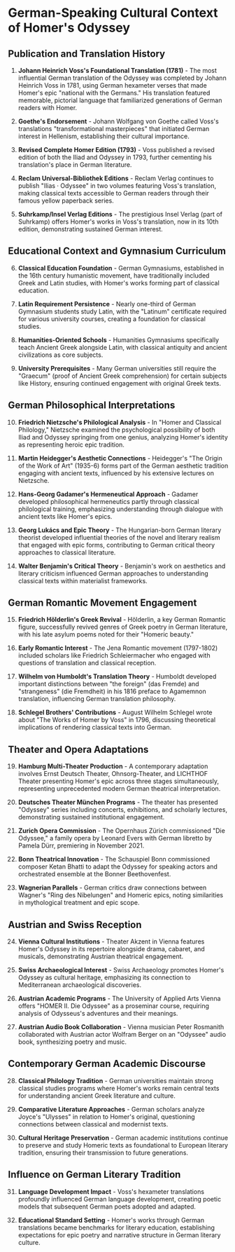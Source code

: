 # German-Speaking Cultural Context of Homer's Odyssey

## Publication and Translation History

1. **Johann Heinrich Voss's Foundational Translation (1781)** - The most influential German translation of the Odyssey was completed by Johann Heinrich Voss in 1781, using German hexameter verses that made Homer's epic "national with the Germans." His translation featured memorable, pictorial language that familiarized generations of German readers with Homer.

2. **Goethe's Endorsement** - Johann Wolfgang von Goethe called Voss's translations "transformational masterpieces" that initiated German interest in Hellenism, establishing their cultural importance.

3. **Revised Complete Homer Edition (1793)** - Voss published a revised edition of both the Iliad and Odyssey in 1793, further cementing his translation's place in German literature.

4. **Reclam Universal-Bibliothek Editions** - Reclam Verlag continues to publish "Ilias · Odyssee" in two volumes featuring Voss's translation, making classical texts accessible to German readers through their famous yellow paperback series.

5. **Suhrkamp/Insel Verlag Editions** - The prestigious Insel Verlag (part of Suhrkamp) offers Homer's works in Voss's translation, now in its 10th edition, demonstrating sustained German interest.

## Educational Context and Gymnasium Curriculum

6. **Classical Education Foundation** - German Gymnasiums, established in the 16th century humanistic movement, have traditionally included Greek and Latin studies, with Homer's works forming part of classical education.

7. **Latin Requirement Persistence** - Nearly one-third of German Gymnasium students study Latin, with the "Latinum" certificate required for various university courses, creating a foundation for classical studies.

8. **Humanities-Oriented Schools** - Humanities Gymnasiums specifically teach Ancient Greek alongside Latin, with classical antiquity and ancient civilizations as core subjects.

9. **University Prerequisites** - Many German universities still require the "Graecum" (proof of Ancient Greek comprehension) for certain subjects like History, ensuring continued engagement with original Greek texts.

## German Philosophical Interpretations

10. **Friedrich Nietzsche's Philological Analysis** - In "Homer and Classical Philology," Nietzsche examined the psychological possibility of both Iliad and Odyssey springing from one genius, analyzing Homer's identity as representing heroic epic tradition.

11. **Martin Heidegger's Aesthetic Connections** - Heidegger's "The Origin of the Work of Art" (1935-6) forms part of the German aesthetic tradition engaging with ancient texts, influenced by his extensive lectures on Nietzsche.

12. **Hans-Georg Gadamer's Hermeneutical Approach** - Gadamer developed philosophical hermeneutics partly through classical philological training, emphasizing understanding through dialogue with ancient texts like Homer's epics.

13. **Georg Lukács and Epic Theory** - The Hungarian-born German literary theorist developed influential theories of the novel and literary realism that engaged with epic forms, contributing to German critical theory approaches to classical literature.

14. **Walter Benjamin's Critical Theory** - Benjamin's work on aesthetics and literary criticism influenced German approaches to understanding classical texts within materialist frameworks.

## German Romantic Movement Engagement

15. **Friedrich Hölderlin's Greek Revival** - Hölderlin, a key German Romantic figure, successfully revived genres of Greek poetry in German literature, with his late asylum poems noted for their "Homeric beauty."

16. **Early Romantic Interest** - The Jena Romantic movement (1797-1802) included scholars like Friedrich Schleiermacher who engaged with questions of translation and classical reception.

17. **Wilhelm von Humboldt's Translation Theory** - Humboldt developed important distinctions between "the foreign" (das Fremde) and "strangeness" (die Fremdheit) in his 1816 preface to Agamemnon translation, influencing German translation philosophy.

18. **Schlegel Brothers' Contributions** - August Wilhelm Schlegel wrote about "The Works of Homer by Voss" in 1796, discussing theoretical implications of rendering classical texts into German.

## Theater and Opera Adaptations

19. **Hamburg Multi-Theater Production** - A contemporary adaptation involves Ernst Deutsch Theater, Ohnsorg-Theater, and LICHTHOF Theater presenting Homer's epic across three stages simultaneously, representing unprecedented modern German theatrical interpretation.

20. **Deutsches Theater München Programs** - The theater has presented "Odyssey" series including concerts, exhibitions, and scholarly lectures, demonstrating sustained institutional engagement.

21. **Zurich Opera Commission** - The Opernhaus Zürich commissioned "Die Odyssee," a family opera by Leonard Evers with German libretto by Pamela Dürr, premiering in November 2021.

22. **Bonn Theatrical Innovation** - The Schauspiel Bonn commissioned composer Ketan Bhatti to adapt the Odyssey for speaking actors and orchestrated ensemble at the Bonner Beethovenfest.

23. **Wagnerian Parallels** - German critics draw connections between Wagner's "Ring des Nibelungen" and Homeric epics, noting similarities in mythological treatment and epic scope.

## Austrian and Swiss Reception

24. **Vienna Cultural Institutions** - Theater Akzent in Vienna features Homer's Odyssey in its repertoire alongside drama, cabaret, and musicals, demonstrating Austrian theatrical engagement.

25. **Swiss Archaeological Interest** - Swiss Archaeology promotes Homer's Odyssey as cultural heritage, emphasizing its connection to Mediterranean archaeological discoveries.

26. **Austrian Academic Programs** - The University of Applied Arts Vienna offers "HOMER II. Die Odyssee" as a proseminar course, requiring analysis of Odysseus's adventures and their meanings.

27. **Austrian Audio Book Collaboration** - Vienna musician Peter Rosmanith collaborated with Austrian actor Wolfram Berger on an "Odyssee" audio book, synthesizing poetry and music.

## Contemporary German Academic Discourse

28. **Classical Philology Tradition** - German universities maintain strong classical studies programs where Homer's works remain central texts for understanding ancient Greek literature and culture.

29. **Comparative Literature Approaches** - German scholars analyze Joyce's "Ulysses" in relation to Homer's original, questioning connections between classical and modernist texts.

30. **Cultural Heritage Preservation** - German academic institutions continue to preserve and study Homeric texts as foundational to European literary tradition, ensuring their transmission to future generations.

## Influence on German Literary Tradition

31. **Language Development Impact** - Voss's hexameter translations profoundly influenced German language development, creating poetic models that subsequent German poets adopted and adapted.

32. **Educational Standard Setting** - Homer's works through German translations became benchmarks for literary education, establishing expectations for epic poetry and narrative structure in German literary culture.